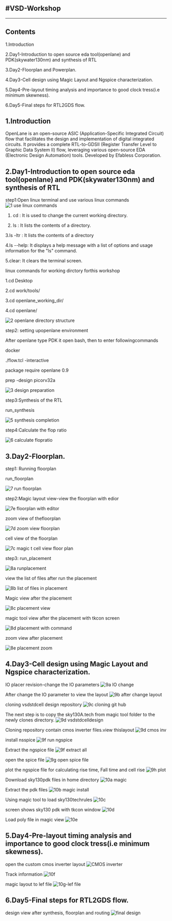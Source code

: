 #VSD-Workshop
------          
------             
**Contents**
---
1.Introduction

2.Day1-Introduction to open source eda tool(openlane) and PDK(skywater130nm) and synthesis of RTL

3.Day2-Floorplan and Powerplan.

4.Day3-Cell design using Magic Layout and Ngspice characterization.

5.Day4-Pre-layout timing analysis and importance to good clock tress(i.e minimum skewness).

6.Day5-Final steps for RTL2GDS flow.

1.Introduction
--
OpenLane is an open-source ASIC (Application-Specific Integrated Circuit) flow that facilitates the design and implementation of digital integrated circuits. It provides a complete RTL-to-GDSII (Register Transfer Level to Graphic Data System II) flow, leveraging various open-source EDA (Electronic Design Automation) tools. Developed by Efabless Corporation.

2.Day1-Introduction to open source eda tool(openlane) and PDK(skywater130nm) and synthesis of RTL
--
step1:Open linux terminal and use various linux commands
![1  use linux commands](https://github.com/user-attachments/assets/00236cb8-6780-4443-95e5-386cf41a65cf)



1. cd : It is used to change the current working directory.
   
2. ls : It lists the contents of a directory.
   
3.ls -ltr : It lists the contents of a directory 

4.ls --help: It displays a help message with a list of options and usage information for the "ls" command. 

5.clear: It clears the terminal screen.

linux commands for working dirctory forthis workshop

1.cd Desktop 

2.cd work/tools/ 

3.cd openlane_working_dir/

4.cd openlane/

![2 openlane directory structure](https://github.com/user-attachments/assets/35430ea7-b48e-478b-82fc-0d18cc5c48af)


step2: setting upopenlane environment

After openlane type PDK it open bash, then to enter followingcommands

docker

./flow.tcl -interactive

package require openlane 0.9

prep -design picorv32a

![3 design preparation](https://github.com/user-attachments/assets/41b28c69-afb4-4ee8-a21d-75037a702544)

step3:Synthesis of the RTL

run_synthesis

![5  synthesis completion](https://github.com/user-attachments/assets/f5fad124-4a9f-463f-806c-9ff814b6b8f1)

step4:Calculate the flop ratio

![6 calculate flopratio](https://github.com/user-attachments/assets/46b81cbc-4293-4a8a-9e0d-5036518bf3da)


3.Day2-Floorplan.
--

step1: Running floorplan

run_floorplan

![7  run floorplan](https://github.com/user-attachments/assets/dabf61c3-9d9a-440b-9092-9c892fa514fd)

step2:Magic layout view-view the floorplan with edior

![7e floorplan with editor](https://github.com/user-attachments/assets/b57ad91c-1399-47a0-9cac-b3ed91bcdd9b)

zoom view of thefloorplan

![7d zoom view floorplan](https://github.com/user-attachments/assets/286bb747-acfb-4d29-a880-55a244dd2063)

cell view of the floorplan

![7c magic t cell view floor plan](https://github.com/user-attachments/assets/2629861f-45ea-445f-bb63-50c945663476)

step3: run_placement

![8a runplacement](https://github.com/user-attachments/assets/ff9dd21a-7c27-4897-beee-a69ea6bc5986)

view the list of files after run the placement

![8b list of files in placement](https://github.com/user-attachments/assets/0dc959cd-b5f2-49b8-bd1a-2e2134cdd4d1)

Magic view after the placement

![8c placement view](https://github.com/user-attachments/assets/28d1c5a2-8922-4314-90d4-a10cf9bf1e80)

magic tool view after the placement with tkcon screen

![8d placement with command](https://github.com/user-attachments/assets/4690e305-33b8-4a9c-b62f-0a6bcc9388e5)

zoom view after placement

![8e placement zoom](https://github.com/user-attachments/assets/300137fb-fb38-4a59-976d-a9dd3c3e9808)

4.Day3-Cell design using Magic Layout and Ngspice characterization.
--
IO placer revision-change the IO parameters
![9a IO change](https://github.com/user-attachments/assets/75154ab0-ffe2-44e1-81f7-9cc8ad1c4da5)

After change the IO parameter to view the layout
![9b after change layout](https://github.com/user-attachments/assets/084ecf42-5a11-4d9b-b197-350b0b2308c0)

cloning vsdstdcell design repository
![9c  cloning git hub](https://github.com/user-attachments/assets/bf77b52e-d3eb-4c51-b747-a45ba63e8eea)

The next step is to copy the sky130A.tech from magic tool folder to the newly clones directory.
![9d vsdstdcelldesign](https://github.com/user-attachments/assets/53638097-d6ca-4635-9fbb-497fb562de91)

Cloning repository contain cmos inverter files.view thislayout
![9d cmos inv](https://github.com/user-attachments/assets/8f68ad07-fbb2-4dee-b6c3-940fb7aff3f8)

install nsspice
![9f  run ngspice](https://github.com/user-attachments/assets/067bc6b2-b9f0-4630-ae51-b9cdaffa66ae)

Extract the ngspice file
![9f  extract all](https://github.com/user-attachments/assets/2f111efd-8c9a-438e-90f1-94f79d16c040)

open the spice file
![9g open spice file](https://github.com/user-attachments/assets/8f2cbc63-f2cb-4d5a-92db-72360ca751ef)

plot the ngspice file for calculating rise time, Fall time and cell rise
![9h plot](https://github.com/user-attachments/assets/a4867870-85de-41dd-9e12-2e95c18972bb)

Download sky130pdk files in home directory
![10a magic](https://github.com/user-attachments/assets/235923ed-edd1-46c4-91cc-77a07a8a6e0a)

Extract the pdk files
![10b magic install](https://github.com/user-attachments/assets/09aad4fa-a399-43ed-98df-440625d3886d)

Using magic tool to load sky130techrules
![10c](https://github.com/user-attachments/assets/963b0a4e-771e-4ac4-8023-4cdc9d984b3a)

screen shows sky130 pdk with tkcon window
![10d](https://github.com/user-attachments/assets/5c9aa518-20c5-4a4e-bcbd-abd38c7ea4ba)

Load poly file in magic view
![10e](https://github.com/user-attachments/assets/aa1f1c1a-c904-4b5e-a666-6788c92ea3f6)

5.Day4-Pre-layout timing analysis and importance to good clock tress(i.e minimum skewness).
--
open the custom cmos inverter layout
![CMOS inverter](https://github.com/user-attachments/assets/195311e1-ea68-4f90-a970-f45dd8eabade)

Track information
![10f](https://github.com/user-attachments/assets/ac56484c-f4e3-4c34-9ef7-e900c2b81f07)

magic layout to lef file
![10g-lef file](https://github.com/user-attachments/assets/e5eff1bf-e479-4263-b299-2c42286aafbc)

6.Day5-Final steps for RTL2GDS flow.
--
design view after synthesis, floorplan and routing
![final design](https://github.com/user-attachments/assets/cc3461ca-1d3d-4c99-b31d-8920f24fb017)










